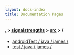 ```yaml
---
layout: docs-index
title: Documentation Pages
---
```

#### [.](./../../index) > [signalstrengths](./../index) > [src](./index) > **/**

- [androidTest / java / james / ](androidTest/java/james/)
- [test / java / james / ](test/java/james/)
